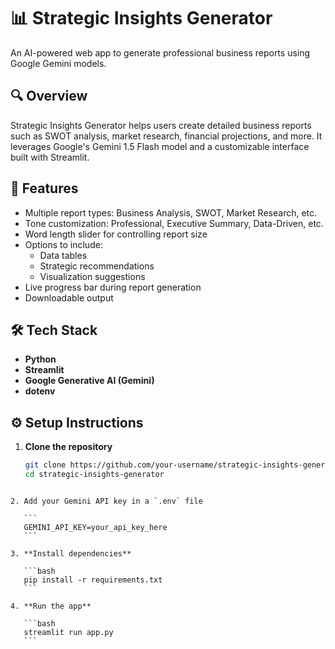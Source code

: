 
# 📊 Strategic Insights Generator

An AI-powered web app to generate professional business reports using Google Gemini models.

## 🔍 Overview
Strategic Insights Generator helps users create detailed business reports such as SWOT analysis, market research, financial projections, and more. It leverages Google's Gemini 1.5 Flash model and a customizable interface built with Streamlit.

## 🚀 Features
- Multiple report types: Business Analysis, SWOT, Market Research, etc.
- Tone customization: Professional, Executive Summary, Data-Driven, etc.
- Word length slider for controlling report size
- Options to include:
  - Data tables
  - Strategic recommendations
  - Visualization suggestions
- Live progress bar during report generation
- Downloadable output

## 🛠️ Tech Stack
- **Python**
- **Streamlit**
- **Google Generative AI (Gemini)**
- **dotenv**

## ⚙️ Setup Instructions
1. **Clone the repository**
   ```bash
   git clone https://github.com/your-username/strategic-insights-generator.git
   cd strategic-insights-generator
````

2. Add your Gemini API key in a `.env` file

   ```
   GEMINI_API_KEY=your_api_key_here
   ```

3. **Install dependencies**

   ```bash
   pip install -r requirements.txt
   ```

4. **Run the app**

   ```bash
   streamlit run app.py
   ```
